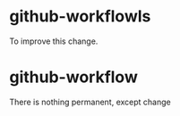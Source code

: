 # github-workflowls
To improve this change.
# github-workflow
There is nothing permanent, except change